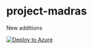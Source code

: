 # project-madras
New additions

[![Deploy to Azure](http://azuredeploy.net/deploybutton.png)](https://azuredeploy.net/)
